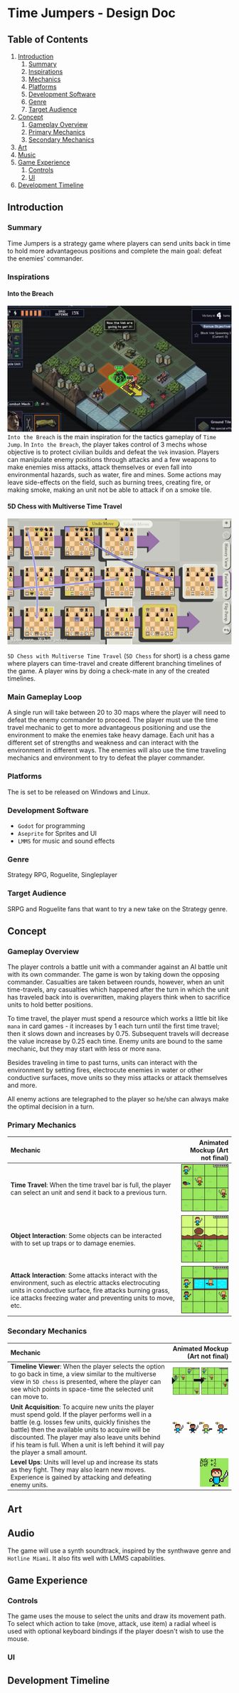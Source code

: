 # Time Jumpers - Design Doc


## Table of Contents
1. [Introduction](#introduction)
	1. [Summary](#summary)
	2. [Inspirations](#inspirations)
	3. [Mechanics](#mechanics)
	4. [Platforms](#platforms)
	5. [Development Software](#development-software)
	6. [Genre](#genre)
	7. [Target Audience](#target-audience)
2. [Concept](#concept)
	1. [Gameplay Overview](#gameplay-overview)
	2. [Primary Mechanics](#primary-mechanics)
	3. [Secondary Mechanics](#secondary-mechanics)
3. [Art](#art)
4. [Music](#music)
5. [Game Experience](#game-experience)
	1. [Controls](#controls)
	2. [UI](#ui)
6. [Development Timeline](#development-timeline)

## Introduction
### Summary
Time Jumpers is a strategy game where players can send units back in time to hold more advantageous positions and complete the main goal: defeat the enemies' commander.

### Inspirations
#### Into the Breach
![Image](./readme-images/into-the-breach.jpeg)
`Into the Breach` is the main inspiration for the tactics gameplay of `Time Jump`. In `Into the Breach`, the player takes control of 3 mechs whose objective is to protect civilian builds and defeat the `Vek` invasion. Players can manipulate enemy positions through attacks and a few weapons to make enemies miss attacks, attack themselves or even fall into environmental hazards, such as water, fire and mines. Some actions may leave side-effects on the field, such as burning trees, creating fire, or making smoke, making an unit not be able to attack if on a smoke tile.

#### 5D Chess with Multiverse Time Travel
![Image](./readme-images/5d-chess.png)

`5D Chess with Multiverse Time Travel` (`5D Chess` for short) is a chess game where players can time-travel and create different branching timelines of the game. A player wins by doing a check-mate in any of the created timelines.

### Main Gameplay Loop
A single run will take between 20 to 30 maps where the player will need to defeat the enemy commander to proceed. The player must use the time travel mechanic to get to more advantageous positioning and use the environment to make the enemies take heavy damage. Each unit has a different set of strengths and weakness and can interact with the environment in different ways. The enemies will also use the time traveling mechanics and environment to try to defeat the player commander.

### Platforms
The is set to be released on Windows and Linux.

### Development Software
- `Godot` for programming
- `Aseprite` for Sprites and UI
- `LMMS` for music and sound effects

### Genre
Strategy RPG, Roguelite, Singleplayer

### Target Audience
SRPG and Roguelite fans that want to try a new take on the Strategy genre.


## Concept
### Gameplay Overview
The player controls a battle unit with a commander against an AI battle unit with its own commander. The game is won by taking down the opposing commander. Casualties are taken between rounds, however, when an unit time-travels, any casualties which happened after the turn in which the unit has traveled back into is overwritten, making players think when to sacrifice units to hold better positions.

To time travel, the player must spend a resource which works a little bit like `mana` in card games - it increases by 1 each turn until the first time travel; then it slows down and increases by 0.75. Subsequent travels will decrease the value increase by 0.25 each time. Enemy units are bound to the same mechanic, but they may start with less or more `mana`.

Besides traveling in time to past turns, units can interact with the environment by setting fires, electrocute enemies in water or other conductive surfaces, move units so they miss attacks or attack themselves and more. 

All enemy actions are telegraphed to the player so he/she can always make the optimal decision in a turn.

### Primary Mechanics

| Mechanic | Animated Mockup (Art not final) |
| :-------- | -------------------------------: |
| **Time Travel**: When the time travel bar is full, the player can select an unit and send it back to a previous turn. | ![Time Jump](./readme-images/time-jump.gif)|
| **Object Interaction**: Some objects can be interacted with to set up traps or to damage enemies. | ![Interact](./readme-images/interact.gif) |
| **Attack Interaction**: Some attacks interact with the environment, such as electric attacks electrocuting units in conductive surface, fire attacks burning grass, ice attacks freezing water and preventing units to move, etc. | ![Attack Interaction](./readme-images/attack-interact.gif) |

### Secondary Mechanics
| Mechanic | Animated Mockup (Art not final) |
| :-------- | -------------------------------: |
| **Timeline Viewer**: When the player selects the option to go back in time, a view similar to the multiverse view in `5D chess` is presented, where the player can see which points in space-time the selected unit can move to. | ![Timeline Viewer](./readme-images/time-viewer.png) |
| **Unit Acquisition**: To acquire new units the player must spend gold. If the player performs well in a battle (e.g. losses few units, quickly finishes the battle) then the available units to acquire will be discounted. The player may also leave units behind if his team is full. When a unit is left behind it will pay the player a small amount. | ![Character Acquisition](./readme-images/character-acquisition.png) |
| **Level Ups**: Units will level up and increase its stats as they fight. They may also learn new moves. Experience is gained by attacking and defeating enemy units. | ![Level Up](./readme-images/lvl-up.png) |

## Art

## Audio
The game will use a synth soundtrack, inspired by the synthwave genre and `Hotline Miami`. It also fits well with LMMS capabilities.

## Game Experience
### Controls
The game uses the mouse to select the units and draw its movement path. To select which action to take (move, attack, use item) a radial wheel is used with optional keyboard bindings if the player doesn't wish to use the mouse.

### UI

## Development Timeline


